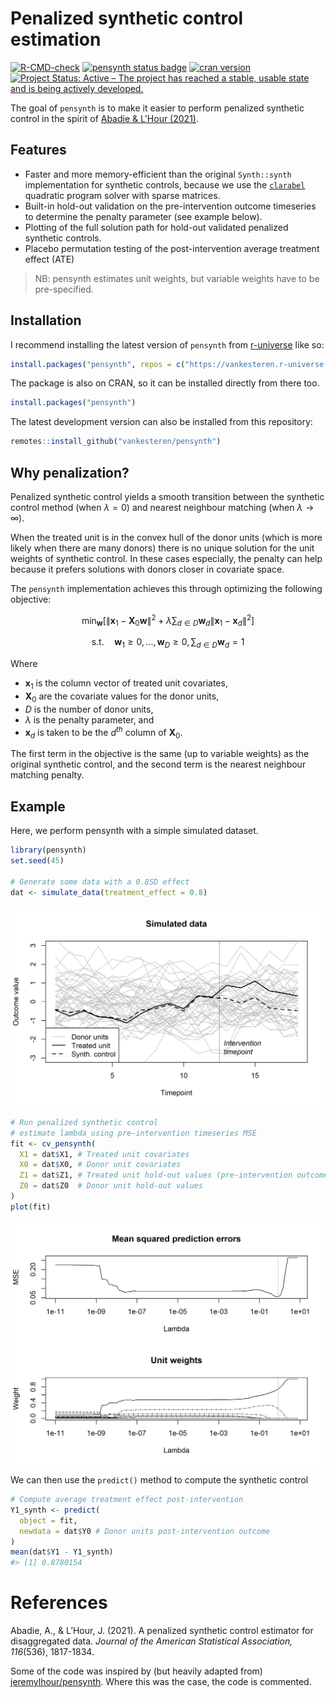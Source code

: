 
# Penalized synthetic control estimation

[![R-CMD-check](https://github.com/vankesteren/pensynth/actions/workflows/R-CMD-check.yaml/badge.svg)](https://github.com/vankesteren/pensynth/actions/workflows/R-CMD-check.yaml)
[![pensynth status badge](https://vankesteren.r-universe.dev/badges/pensynth)](https://vankesteren.r-universe.dev/pensynth)
[![cran version](
https://www.r-pkg.org/badges/version/pensynth)](https://cran.r-project.org/package=pensynth)
[![Project Status: Active – The project has reached a stable, usable state and is being actively developed.](https://www.repostatus.org/badges/latest/active.svg)](https://www.repostatus.org/#active)

The goal of `pensynth` is to make it easier to perform penalized synthetic control in the spirit of [Abadie & L'Hour (2021)](https://doi.org/10.1080/01621459.2021.1971535). 

## Features
- Faster and more memory-efficient than the original `Synth::synth` implementation for synthetic controls, because we use the [`clarabel`](https://oxfordcontrol.github.io/ClarabelDocs/stable/) quadratic program solver with sparse matrices.
- Built-in hold-out validation on the pre-intervention outcome timeseries to determine the penalty parameter (see example below).
- Plotting of the full solution path for hold-out validated penalized synthetic controls.
- Placebo permutation testing of the post-intervention average treatment effect (ATE)

> NB: pensynth estimates unit weights, but variable weights have to be pre-specified.

## Installation

I recommend installing the latest version of `pensynth` from [r-universe](https://vankesteren.r-universe.dev/pensynth) like so:

```r
install.packages("pensynth", repos = c("https://vankesteren.r-universe.dev", "https://cloud.r-project.org"))
```

The package is also on CRAN, so it can be installed directly from there too.

```r
install.packages("pensynth")
```

The latest development version can also be installed from this repository:

```r
remotes::install_github("vankesteren/pensynth")
```

## Why penalization?

Penalized synthetic control yields a smooth transition between the synthetic control method (when $\lambda = 0$) and nearest neighbour matching (when $\lambda \to \infty$).

When the treated unit is in the convex hull of the donor units (which is more likely when there are many donors) there is no unique solution for the unit weights of synthetic control. In these cases especially, the penalty can help because it prefers solutions with donors closer in covariate space. 

The `pensynth` implementation achieves this through optimizing the following objective:

```math
\min_{\boldsymbol{w}} \left[ \| \boldsymbol{x}_1 - \boldsymbol{X}_0 \boldsymbol{w} \|^2 + \lambda \sum_{d\in D} \boldsymbol{w}_d \|\boldsymbol{x}_1 - \boldsymbol{x}_{d}\|^2 \right]
```

```math
\text{s.t.} \quad \boldsymbol{w}_1 \geq 0, ..., \boldsymbol{w}_D \geq 0,
\, \sum_{d\in D} \boldsymbol{w}_d = 1
```

Where 
- $\boldsymbol{x}_1$ is the column vector of treated unit covariates,  
- $\boldsymbol{X}_0$ are the covariate values for the donor units, 
- $D$ is the number of donor units, 
- $\lambda$ is the penalty parameter, and 
- $\boldsymbol{x}_{d}$ is taken to be the $d^{th}$ column of $\boldsymbol{X}_0$.

The first term in the objective is the same (up to variable weights) as the original synthetic control, and the second term is the nearest neighbour matching penalty.

## Example

Here, we perform pensynth with a simple simulated dataset.

```r
library(pensynth)
set.seed(45)

# Generate some data with a 0.8SD effect
dat <- simulate_data(treatment_effect = 0.8)
```
![dataplot](img/dataplot.png)

```r
# Run penalized synthetic control
# estimate lambda using pre-intervention timeseries MSE
fit <- cv_pensynth(
  X1 = dat$X1, # Treated unit covariates
  X0 = dat$X0, # Donor unit covariates
  Z1 = dat$Z1, # Treated unit hold-out values (pre-intervention outcome)
  Z0 = dat$Z0  # Donor unit hold-out values
)
plot(fit)
```
![cvplot](img/cvplot.png)

We can then use the `predict()` method to compute the synthetic control
```r
# Compute average treatment effect post-intervention
Y1_synth <- predict(
  object = fit, 
  newdata = dat$Y0 # Donor units post-intervention outcome
)
mean(dat$Y1 - Y1_synth)
#> [1] 0.8780154
```

# References

Abadie, A., & L’Hour, J. (2021). A penalized synthetic control estimator for disaggregated data. _Journal of the American Statistical Association, 116_(536), 1817-1834.

Some of the code was inspired by (but heavily adapted from) [jeremylhour/pensynth](https://github.com/jeremylhour/pensynth). Where this was the case, the code is commented.

